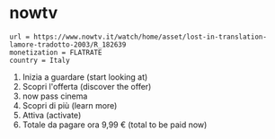 # nowtv

~~~
url = https://www.nowtv.it/watch/home/asset/lost-in-translation-lamore-tradotto-2003/R_182639
monetization = FLATRATE
country = Italy
~~~

1. Inizia a guardare (start looking at)
2. Scopri l'offerta (discover the offer)
3. now pass cinema
4. Scopri di più (learn more)
5. Attiva (activate)
6. Totale da pagare ora 9,99 € (total to be paid now)
